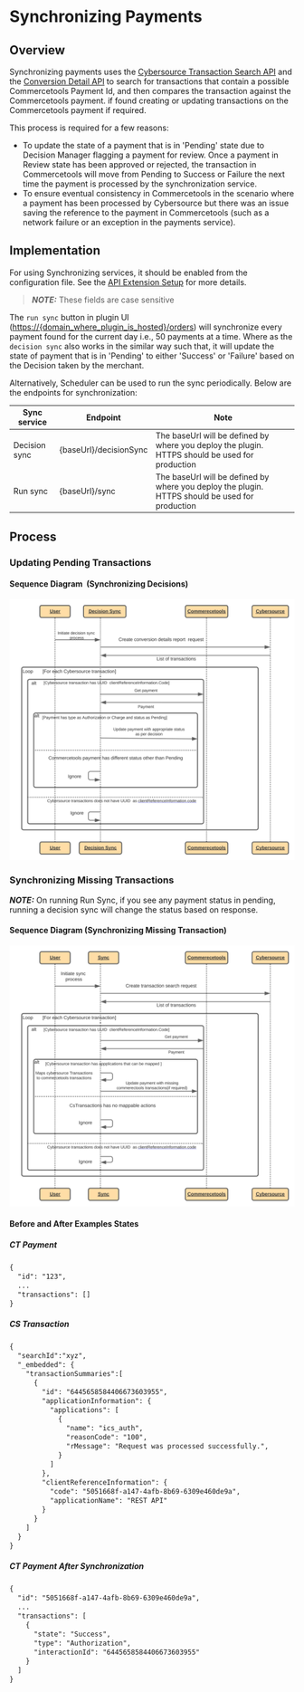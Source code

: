 # Synchronizing Payments

## Overview

Synchronizing payments uses the [Cybersource Transaction Search API](https://developer.cybersource.com/docs/cybs/en-us/txn-search/developer/all/rest/txn-search/txn-search-intro.html) and the [Conversion Detail API](https://developer.cybersource.com/docs/cybs/en-us/reporting/developer/all/rest/reporting/reporting_api/reporting-ondemand-detail-download.html) to search for transactions that contain a possible Commercetools Payment Id, and then compares the transaction against the Commercetools payment. if found creating or updating transactions on the Commercetools payment if required.

This process is required for a few reasons:

- To update the state of a payment that is in 'Pending' state due to Decision Manager flagging a payment for review. Once a payment in Review state has been approved or rejected, the transaction in Commercetools will move from Pending to Success or Failure the next time the payment is processed by the synchronization service.
- To ensure eventual consistency in Commercetools in the scenario where a payment has been processed by Cybersource but there was an issue saving the reference to the payment in Commercetools (such as a network failure or an exception in the payments service).

## Implementation

For using Synchronizing services, it should be enabled from the configuration file. See the [API Extension Setup](API-Extension-Setup.md) for more details.

> **_NOTE:_** These fields are case sensitive

The `run sync` button in plugin UI (<https://{domain_where_plugin_is_hosted}/orders>) will synchronize every payment found for the current day i.e., 50 payments at a time. Where as the `decision sync` also works in the similar way such that, it will update the state of payment that is in 'Pending' to either 'Success' or 'Failure' based on the Decision taken by the merchant.

Alternatively, Scheduler can be used to run the sync periodically. Below are the endpoints for synchronization:

| Sync service  | Endpoint               | Note                                                                                            |
| ------------- | ---------------------- | ----------------------------------------------------------------------------------------------- |
| Decision sync | {baseUrl}/decisionSync | The baseUrl will be defined by where you deploy the plugin. HTTPS should be used for production |
| Run sync      | {baseUrl}/sync         | The baseUrl will be defined by where you deploy the plugin. HTTPS should be used for production |

## Process

### Updating Pending Transactions

#### Sequence Diagram  (Synchronizing Decisions)

![Synchronizing Decisions](images/Synchronizing-Decisions.svg)
### Synchronizing Missing Transactions

**_NOTE:_** On running Run Sync, if you see any payment status in pending, running a decision sync will change the status based on response.

#### Sequence Diagram (Synchronizing Missing Transaction)

![Synchronizing Missing Transactions](images/Synchronizing-Missing-Transactions.svg)

#### Before and After Examples States

##### CT Payment

    {
      "id": "123",
      ...
      "transactions": []
    }

##### CS Transaction

    {
      "searchId":"xyz",
      "_embedded": {
        "transactionSummaries":[
          {
            "id": "6445658584406673603955",
            "applicationInformation": {
              "applications": [
                {
                  "name": "ics_auth",
                  "reasonCode": "100",
                  "rMessage": "Request was processed successfully.",
                }
              ]
            },
            "clientReferenceInformation": {
              "code": "5051668f-a147-4afb-8b69-6309e460de9a",
              "applicationName": "REST API"
            }
          }
        ]
      }
    }

##### CT Payment After Synchronization

    {
      "id": "5051668f-a147-4afb-8b69-6309e460de9a",
      ...
      "transactions": [
        {
          "state": "Success",
          "type": "Authorization",
          "interactionId": "6445658584406673603955"
        }
      ]
    }
